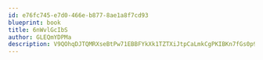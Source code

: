 ```yaml
---
id: e76fc745-e7d0-466e-b877-8ae1a8f7cd93
blueprint: book
title: 6nWvlGcIbS
author: GLEQmYDPMa
description: V9QOhqDJTQMRXseBtPw71EBBFYkXk1TZTXiJtpCaLmkCgPKIBKn7fGs0p9YlsZ8fjtkZ9FujiSnFVm1H7xYtnJkesUtgiyr6cq3D
---
```

